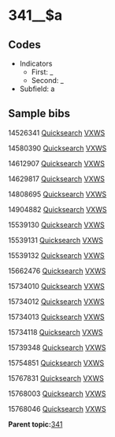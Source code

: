 # 341\_\_$a

## Codes

-   Indicators
    -   First: \_
    -   Second: \_
-   Subfield: a

## Sample bibs

14526341 [Quicksearch](https://search.library.yale.edu/catalog/14526341) [VXWS](http://prodorbis.library.yale.edu:7014/vxws/GetHoldingsService?bibId=14526341)

14580390 [Quicksearch](https://search.library.yale.edu/catalog/14580390) [VXWS](http://prodorbis.library.yale.edu:7014/vxws/GetHoldingsService?bibId=14580390)

14612907 [Quicksearch](https://search.library.yale.edu/catalog/14612907) [VXWS](http://prodorbis.library.yale.edu:7014/vxws/GetHoldingsService?bibId=14612907)

14629817 [Quicksearch](https://search.library.yale.edu/catalog/14629817) [VXWS](http://prodorbis.library.yale.edu:7014/vxws/GetHoldingsService?bibId=14629817)

14808695 [Quicksearch](https://search.library.yale.edu/catalog/14808695) [VXWS](http://prodorbis.library.yale.edu:7014/vxws/GetHoldingsService?bibId=14808695)

14904882 [Quicksearch](https://search.library.yale.edu/catalog/14904882) [VXWS](http://prodorbis.library.yale.edu:7014/vxws/GetHoldingsService?bibId=14904882)

15539130 [Quicksearch](https://search.library.yale.edu/catalog/15539130) [VXWS](http://prodorbis.library.yale.edu:7014/vxws/GetHoldingsService?bibId=15539130)

15539131 [Quicksearch](https://search.library.yale.edu/catalog/15539131) [VXWS](http://prodorbis.library.yale.edu:7014/vxws/GetHoldingsService?bibId=15539131)

15539132 [Quicksearch](https://search.library.yale.edu/catalog/15539132) [VXWS](http://prodorbis.library.yale.edu:7014/vxws/GetHoldingsService?bibId=15539132)

15662476 [Quicksearch](https://search.library.yale.edu/catalog/15662476) [VXWS](http://prodorbis.library.yale.edu:7014/vxws/GetHoldingsService?bibId=15662476)

15734010 [Quicksearch](https://search.library.yale.edu/catalog/15734010) [VXWS](http://prodorbis.library.yale.edu:7014/vxws/GetHoldingsService?bibId=15734010)

15734012 [Quicksearch](https://search.library.yale.edu/catalog/15734012) [VXWS](http://prodorbis.library.yale.edu:7014/vxws/GetHoldingsService?bibId=15734012)

15734013 [Quicksearch](https://search.library.yale.edu/catalog/15734013) [VXWS](http://prodorbis.library.yale.edu:7014/vxws/GetHoldingsService?bibId=15734013)

15734118 [Quicksearch](https://search.library.yale.edu/catalog/15734118) [VXWS](http://prodorbis.library.yale.edu:7014/vxws/GetHoldingsService?bibId=15734118)

15739348 [Quicksearch](https://search.library.yale.edu/catalog/15739348) [VXWS](http://prodorbis.library.yale.edu:7014/vxws/GetHoldingsService?bibId=15739348)

15754851 [Quicksearch](https://search.library.yale.edu/catalog/15754851) [VXWS](http://prodorbis.library.yale.edu:7014/vxws/GetHoldingsService?bibId=15754851)

15767831 [Quicksearch](https://search.library.yale.edu/catalog/15767831) [VXWS](http://prodorbis.library.yale.edu:7014/vxws/GetHoldingsService?bibId=15767831)

15768003 [Quicksearch](https://search.library.yale.edu/catalog/15768003) [VXWS](http://prodorbis.library.yale.edu:7014/vxws/GetHoldingsService?bibId=15768003)

15768046 [Quicksearch](https://search.library.yale.edu/catalog/15768046) [VXWS](http://prodorbis.library.yale.edu:7014/vxws/GetHoldingsService?bibId=15768046)

**Parent topic:**[341](../../tags/341/341.md)

